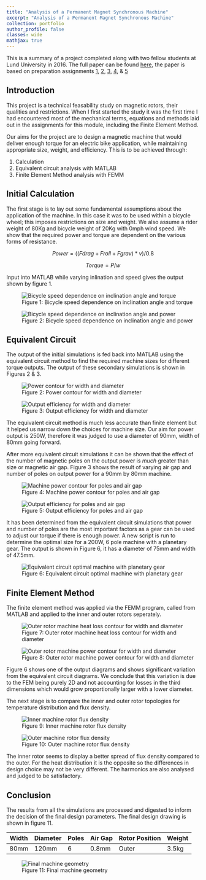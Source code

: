 ```yaml
---
title: "Analysis of a Permanent Magnet Synchronous Machine"
excerpt: "Analysis of a Permanent Magnet Synchronous Machine"
collection: portfolio
author_profile: false
classes: wide
mathjax: true
---
```

This is a summary of a project completed along with two fellow students at Lund University in 2016. The full paper can be found [here](/assets/papers/analysis-permanent-magnet.pdf), the paper is based on preparation assignments [1](/assets/papers/EIEN20-1.pdf), [2](/assets/papers/EIEN20-2.pdf), [3](/assets/papers/EIEN20-3.pdf), [4](/assets/papers/EIEN20-4.pdf), & [5](/assets/papers/EIEN20-5.pdf)  

## Introduction
This project is a technical feasability study on magnetic rotors, their qualities and restrictions. When I first started the study it was the first time I had encountered most of the mechanical terms, equations and methods laid out in the assignments for this module, including the Finite Element Method.  

Our aims for the project are to design a magnetic machine that would deliver enough torque for an electric bike application, while maintaining appropriate size, weight, and efficiency. This is to be achieved through:  

1. Calculation
2. Equivalent circuit analysis with MATLAB
3. Finite Element Method analysis with FEMM

## Initial Calculation
The first stage is to lay out some fundamental assumptions about the application of the machine. In this case it was to be used within a bicycle wheel; this imposes restrictions on size and weight. We also assume a rider weight of 80Kg and bicycle weight of 20Kg with 0mph wind speed. We show that the required power and torque are dependent on the various forms of resistance.

$$Power=((Fdrag + Froll + Fgrav) * v)/0.8$$  

$$Torque = P/w$$

Input into MATLAB while varying inlination and speed gives the output shown by figure 1. 

<figure style="width: 450px" class="align-left">
  <img src="{{ site.url }}{{ site.baseurl }}/assets/images/p3-torque-requirement.jpg" alt="Bicycle speed dependence on inclination angle and torque">  
  <figcaption>Figure 1: Bicycle speed dependence on inclination angle and torque</figcaption>
</figure> 

<figure style="width: 450px" class="align-right">
  <img src="{{ site.url }}{{ site.baseurl }}/assets/images/p3-power-requirement.jpg" alt="Bicycle speed dependence on inclination angle and power">  
  <figcaption>Figure 2: Bicycle speed dependence on inclination angle and power</figcaption>
</figure> 

## Equivalent Circuit
The output of the initial simulations is fed back into MATLAB using the equivalent circuit method to find the required machine sizes for different torque outputs. The output of these secondary simulations is shown in Figures 2 & 3.

<figure style="width: 450px" class="align-left">
  <img src="{{ site.url }}{{ site.baseurl }}/assets/images/p3-size-power.jpg" alt="Power contour for width and diameter">  
  <figcaption>Figure 2: Power contour for width and diameter</figcaption>
</figure> 

<figure style="width: 450px" class="align-right">
  <img src="{{ site.url }}{{ site.baseurl }}/assets/images/p3-size-efficiency.jpg" alt="Output efficiency for width and diameter">  
  <figcaption>Figure 3: Output efficiency for width and diameter</figcaption>
</figure> 

The equivalent circuit method is much less accurate than finite element but it helped us narrow down the choices for machine size. Our aim for power output is 250W, therefore it was judged to use a diameter of 90mm, width of 80mm going forward.  

After more equivalent circuit simulations it can be shown that the effect of the number of magnetic poles on the output power is *much* greater than size or magnetic air gap. Figure 3 shows the result of varying air gap and number of poles on output power for a 90mm by 80mm machine.  

<figure style="width: 450px" class="align-left">
  <img src="{{ site.url }}{{ site.baseurl }}/assets/images/p3-poles-power.jpg" alt="Machine power contour for poles and air gap">  
  <figcaption>Figure 4: Machine power contour for poles and air gap</figcaption>
</figure> 

<figure style="width: 450px" class="align-right">
  <img src="{{ site.url }}{{ site.baseurl }}/assets/images/p3-poles-efficiency.jpg" alt="Output efficiency for poles and air gap">  
  <figcaption>Figure 5: Output efficiency for poles and air gap</figcaption>
</figure> 

It has been determined from the equivalent circuit simulations that power and number of poles are the most important factors as a gear can be used to adjust our torque if there is enough power. A new script is run to determine the optimal size for a 200W, 6 pole machine with a planetary gear. The output is shown in Figure 6, it has a diameter of 75mm and width of 47.5mm.

<figure>
  <img src="{{ site.url }}{{ site.baseurl }}/assets/images/p3-ecm-output.jpg" alt="Equivalent circuit optimal machine with planetary gear">  
  <figcaption>Figure 6: Equivalent circuit optimal machine with planetary gear</figcaption>
</figure> 

## Finite Element Method
The finite element method was applied via the FEMM program, called from MATLAB and applied to the inner and outer rotors seperately.  

<figure style="width: 450px" class="align-left">
  <img src="{{ site.url }}{{ site.baseurl }}/assets/images/p3-outer-loss.jpg" alt="Outer rotor machine heat loss contour for width and diameter">  
  <figcaption>Figure 7: Outer rotor machine heat loss contour for width and diameter</figcaption>
</figure> 

<figure style="width: 450px" class="align-right">
  <img src="{{ site.url }}{{ site.baseurl }}/assets/images/p3-outer-power.jpg" alt="Outer rotor machine power contour for width and diameter">  
  <figcaption>Figure 8: Outer rotor machine power contour for width and diameter</figcaption>
</figure> 

Figure 6 shows one of the output diagrams and shows significant variation from the equivalent circuit diagrams. We conclude that this variation is due to the FEM being purely 2D and not accounting for losses in the third dimensions which would grow proportionally larger with a lower diameter.  

The next stage is to compare the inner and outer rotor topologies for temperature distribution and flux density. 

<figure style="width: 450px" class="align-left">
  <img src="{{ site.url }}{{ site.baseurl }}/assets/images/p3-inner-flux.jpg" alt="Inner machine rotor flux density">
  <figcaption>Figure 9: Inner machine rotor flux density</figcaption>
</figure> 

<figure style="width: 450px" class="align-right">
    <img src="{{ site.url }}{{ site.baseurl }}/assets/images/p3-outer-flux.jpg" alt="Outer machine rotor flux density">
    <figcaption>Figure 10: Outer machine rotor flux density</figcaption>
</figure>

The inner rotor seems to display a better spread of flux density compared to the outer. For the heat distribution it is the opposite so the differences in design choice may not be very different. The harmonics are also analysed and judged to be satisfactory.  

## Conclusion
The results from all the simulations are processed and digested to inform the decision of the final design parameters. The final design drawing is shown in figure 11.  

|Width|Diameter|Poles|Air Gap|Rotor Position|Weight|
|---|---|---|---|---|---|
|80mm|120mm|6|0.8mm|Outer|3.5kg|  

<figure>
    <img src="{{ site.url }}{{ site.baseurl }}/assets/images/p3-final-geom.jpg" alt="Final machine geometry">
    <figcaption>Figure 11: Final machine geometry</figcaption>
</figure>